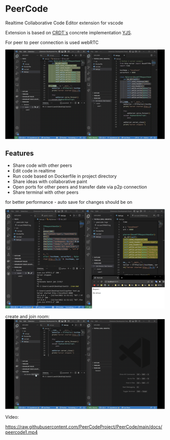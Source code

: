 # PeerCode

Realtime Collaborative Code Editor extension for vscode

Extension is based on [CRDT`s](https://en.wikipedia.org/wiki/Conflict-free_replicated_data_type)
concrete implementation [YJS](https://github.com/yjs/yjs).

For peer to peer connection is used webRTC

![example](docs/example1.gif)

## Features

* Share code with other peers
* Edit code in realtime
* Run code based on Dockerfile in project directory
* Share ideas with collaborative paint
* Open ports for other peers and transfer date via p2p connection
* Share terminal with other peers

for better performance - auto save for changes should be on

![example](docs/example.png)

create and join room:
![Join](docs/start.gif)

Video:

<https://raw.githubusercontent.com/PeerCodeProject/PeerCode/main/docs/peercode1.mp4>
